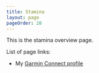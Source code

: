 ```yaml
---
title: Stamina
layout: page
pageOrder: 20
---
```


This is the stamina overview page.

List of page links:
* My [Garmin Connect profile](/stamina/garmin/ "Garmin")
